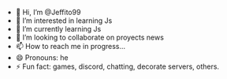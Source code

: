 - 👋 Hi, I’m @Jeffito99
- 👀 I’m interested in learning Js
- 🌱 I’m currently learning Js
- 💞️ I’m looking to collaborate on proyects news
- 📫 How to reach me in progress...
- 😄 Pronouns: he
- ⚡ Fun fact: games, discord, chatting, decorate servers, others.

<!---
Jeffito99/Jeffito99 is a ✨ special ✨ repository because its `README.md` (this file) appears on your GitHub profile.
You can click the Preview link to take a look at your changes.
--->
